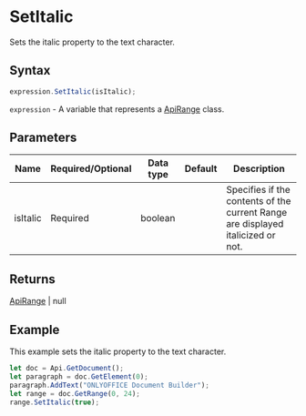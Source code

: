 # SetItalic

Sets the italic property to the text character.

## Syntax

```javascript
expression.SetItalic(isItalic);
```

`expression` - A variable that represents a [ApiRange](../ApiRange.md) class.

## Parameters

| **Name** | **Required/Optional** | **Data type** | **Default** | **Description** |
| ------------- | ------------- | ------------- | ------------- | ------------- |
| isItalic | Required | boolean |  | Specifies if the contents of the current Range are displayed italicized or not. |

## Returns

[ApiRange](../../ApiRange/ApiRange.md) \| null

## Example

This example sets the italic property to the text character.

```javascript editor-docx
let doc = Api.GetDocument();
let paragraph = doc.GetElement(0);
paragraph.AddText("ONLYOFFICE Document Builder");
let range = doc.GetRange(0, 24);
range.SetItalic(true);
```
